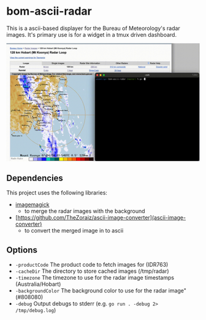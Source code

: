 # bom-ascii-radar

This is a ascii-based displayer for the Bureau of Meteorology's radar images.
It's primary use is for a widget in a tmux driven dashboard.

![demo screenshot](/docs/bom-ascii-radar-demo.gif)

## Dependencies

This project uses the following libraries:

- [imagemagick](https://imagemagick.org/index.php)
  - to merge the radar images with the background
- [https://github.com/TheZoraiz/ascii-image-converter](ascii-image-converter)
  - to convert the merged image in to ascii

## Options

- `-productCode` The product code to fetch images for (IDR763)
- `-cacheDir` The directory to store cached images (/tmp/radar)
- `-timezone` The timezone to use for the radar image timestamps
  (Australia/Hobart)
- `-backgroundColor` The background color to use for the radar image" (#808080)
- `-debug` Output debugs to stderr (e.g. `go run . -debug 2> /tmp/debug.log`)
